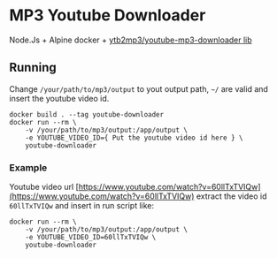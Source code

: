 # MP3 Youtube Downloader

Node.Js + Alpine docker + [ytb2mp3/youtube-mp3-downloader lib](https://github.com/ytb2mp3/youtube-mp3-downloader)

## Running

Change `/your/path/to/mp3/output` to yout output path, `~/` are valid and insert the youtube video id.

```
docker build . --tag youtube-downloader
docker run --rm \
    -v /your/path/to/mp3/output:/app/output \
    -e YOUTUBE_VIDEO_ID={ Put the youtube video id here } \
    youtube-downloader
```

### Example

Youtube video url [https://www.youtube.com/watch?v=60llTxTVIQw](https://www.youtube.com/watch?v=60llTxTVIQw) extract the video id `60llTxTVIQw` and insert in run script like:

```
docker run --rm \
    -v /your/path/to/mp3/output:/app/output \
    -e YOUTUBE_VIDEO_ID=60llTxTVIQw \
    youtube-downloader
```